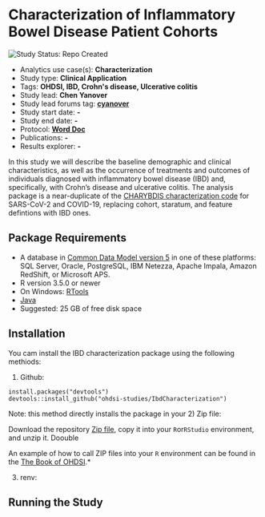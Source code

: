 Characterization of Inflammatory Bowel Disease Patient Cohorts
=============

<img src="https://img.shields.io/badge/Study%20Status-Repo%20Created-lightgray.svg" alt="Study Status: Repo Created">

- Analytics use case(s): **Characterization**
- Study type: **Clinical Application**
- Tags: **OHDSI, IBD, Crohn's disease, Ulcerative colitis**
- Study lead: **Chen Yanover**
- Study lead forums tag: **[cyanover](https://forums.ohdsi.org/u/cyanover)**
- Study start date: **-**
- Study end date: **-**
- Protocol: **[Word Doc](https://github.com/ohdsi-studies/IbdCharacterization/blob/master/documents/Protocol%20IBD%20Characterisation%20V1.6.docx)**
- Publications: **-**
- Results explorer: **-**

In this study we will describe the baseline demographic and clinical characteristics, as well as the occurrence of treatments and outcomes of individuals diagnosed with inflammatory bowel disease (IBD) and, specifically, with Crohn’s disease and ulcerative colitis. The analysis package is a near-duplicate of the [CHARYBDIS characterization code](https://github.com/ohdsi-studies/Covid19CharacterizationCharybdis) for SARS-CoV-2 and COVID-19, replacing cohort, staratum, and feature defintions with IBD ones.  

## Package Requirements
- A database in [Common Data Model version 5](https://github.com/OHDSI/CommonDataModel) in one of these platforms: SQL Server, Oracle, PostgreSQL, IBM Netezza, Apache Impala, Amazon RedShift, or Microsoft APS.
- R version 3.5.0 or newer
- On Windows: [RTools](http://cran.r-project.org/bin/windows/Rtools/)
- [Java](http://java.com)
- Suggested: 25 GB of free disk space

## Installation
You cam install the IBD characterization package using the following methiods:
1) Github: 
````
install.packages("devtools")
devtools::install_github("ohdsi-studies/IbdCharacterization")
````
Note: this method directly installs the package in your 
2) Zip file:

Download the repository [Zip file](https://github.com/ohdsi-studies/IbdCharacterization/archive/master.zip), copy it into your `R`or`RStudio` environment, and unzip it. Doouble 

An example of how to call ZIP files into your `R` environment can be found in the [The Book of OHDSI](https://ohdsi.github.io/TheBookOfOhdsi/PopulationLevelEstimation.html#running-the-study-package).*





3) renv: 

## Running the Study